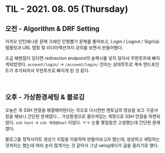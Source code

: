 # TIL - 2021. 08. 05 (Thursday)

## 오전 - Algorithm & DRF Setting

카카오 인턴에나온 문제 크레인 인형뽑기 문제를 풀어보고, Login / Logout / SignUp 템플릿과 URL 맵핑 및 리다이렉션까지 강의를 보면서 만들어봤다.

조금 해맨점이 있다면 redirection endpoint의 슬랙시를 넣지 않아서 무한루프에 빠지게되었엇다. `account/login/` -> `/account/login/` 전자는 상대루트로 계속 엔드포인트가 추가되어서 무한루프로 빠지게 된 것 같다.

<br>

## 오후 - 가상환경세팅 & 블로깅

오늘은 꼭 SSH 연결을 해결해야된다는 각오로 다시한번 멘토님의 영상을 보고 구글서칭을 해보니 간단한 문제였다... 가상환경으로 올라져있는 계정으로 SSH 연결을 하면되었다. 
`ssh host` -> `ssh 계정@host` 이었다. ㅜㅜ 눈물 몇일동안 고생했는데 간단한 문제였다.

블로그를 정적사이트 생성기 지킬을 이용하여 만들어보고자 했는데, 생성하고 세팅하는 것까지는 했는데 여러 손이 많게가는 것 같아서 그냥 velog에다가 글을 올리기로 했다.
